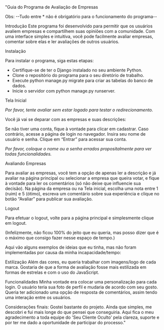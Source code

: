 "Guia do Programa de Avaliação de Empresas

Obs:
--Tudo entre * não é obrigatório para o funcionamento do programa--

Introdução
Este programa foi desenvolvido para permitir que os usuários avaliem empresas e compartilhem suas opiniões com a comunidade. Com uma interface simples e intuitiva, você pode facilmente avaliar empresas, comentar sobre elas e ler avaliações de outros usuários.

Instalação

Para instalar o programa, siga estas etapas:

- Certifique-se de ter o Django instalado no seu ambiente Python.
- Clone o repositório do programa para o seu diretório de trabalho.
- Execute python manage.py migrate para criar as tabelas do banco de dados.
- Inicie o servidor com python manage.py runserver.

Tela Inicial

*Por favor, tente avaliar sem estar logado para testar o redirecionamento.*

Você já vai se deparar com as empresas e suas descrições:

Se não tiver uma conta, fique à vontade para clicar em cadastrar. Caso contrário, acesse a página de login no navegador. Insira seu nome de usuário e senha. Clique em “Entrar” para acessar sua conta.

*Por favor, coloque o nome ou a senha errados propositalmente para ver todas funcionalidades.*

Avaliando Empresas

Para avaliar as empresas, você tem a opção de apenas ler a descrição e já avaliar na página principal ou selecionar a empresa que queira votar, e fique à vontade para ler os comentários (só não deixe que influencie sua decisão). Na página da empresa ou na Tela inicial, escolha uma nota entre 1 (ruim) e 5 (ótimo), escreva um comentário sobre sua experiência e clique no botão “Avaliar” para publicar sua avaliação.

Logout

Para efetuar o logout, volte para a página principal e simplesmente clique em logout.

(Infelizmente, não ficou 100% do jeito que eu queria, mas posso dizer que é o máximo que consigo fazer nesse espaço de tempo.)

Aqui vão alguns exemplos de ideias que eu tinha, mas não foram implementadas por causa da minha incapacidade/tempo:

 Estilização
Além das cores, eu queria trabalhar com imagens/logo de cada marca. Gostaria de que a forma de avaliação fosse mais estilizada em formas de estrelas e com o uso do JavaScript.

 Funcionalidades
Minha vontade era colocar uma personalização para cada login. O usuário teria sua foto de perfil e mudaria de acordo com seu gosto. Queria ter adicionado uma opção de resposta de comentários, assim tendo uma interação entre os usuários.

Considerações finais:
Gostei bastante do projeto. Ainda que simples, me descobri e fui mais longe do que pensei que conseguiria. Aqui fica o meu agradecimento a toda equipe do 'Seu Cliente Oculto' pela clareza, suporte e por ter me dado a oportunidade de participar do processo."
